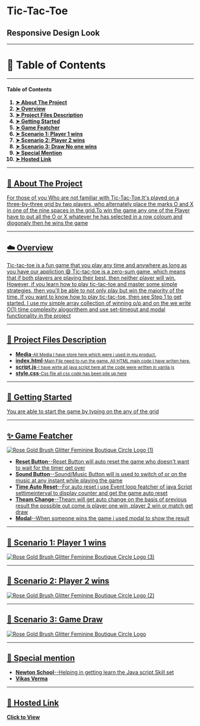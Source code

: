 # Tic-Tac-Toe

<h2>Responsive Design Look</h2>



<hr>

<h1>📖 Table of Contents</h1>

<hr>

<h4>Table of Contents</h4>
<ol>

<b>
<li><a href="https://github.com/Abhishekraj00/tik-tak-toe/blob/master/README.md#-about-the-project">➤ About The Project </a></li>
<li><a href="https://github.com/Abhishekraj00/tik-tak-toe/blob/master/README.md#%EF%B8%8F-overview">➤ Overview</li>
<li><a href="https://github.com/Abhishekraj00/tik-tak-toe/blob/master/README.md#-project-files-description">➤ Project Files Description</li>
<li><a href="https://github.com/Abhishekraj00/tik-tak-toe/blob/master/README.md#-getting-started">➤ Getting Started</li>
<li><a href="https://github.com/Abhishekraj00/tik-tak-toe/blob/master/README.md#-game-featcher-">➤ Game Featcher</li>
<li><a href="https://github.com/Abhishekraj00/tik-tak-toe/blob/master/README.md#-scenario-1-player-1-wins">➤ Scenario 1: Player 1 wins </li>
<li><a href="https://github.com/Abhishekraj00/tik-tak-toe/blob/master/README.md#-scenario-2-player-2-wins">➤ Scenario 2: Player 2 wins</li>
<li><a href="https://github.com/Abhishekraj00/tik-tak-toe/blob/master/README.md#-scenario-3-game-draw-">➤ Scenario 3: Draw No one wins</li>
<li><a href="https://github.com/Abhishekraj00/tik-tak-toe/blob/master/README.md#-special-mention-">➤ Special Mention</li>
<li><a href="https://github.com/Abhishekraj00/tik-tak-toe/blob/master/README.md#--hosted-link-">➤ Hosted Link</li>
</b>

</ol>

<hr>

<h2>📝 About The Project</h2>

<p>For those of you Who are not familiar with Tic-Tac-Toe,It's played on a three-by-three grid by two players, who alternately place the marks O and X in one of the nine spaces in the grid.To win the game any one of the Player have to put all the O or X whatever he has selected in a row coloum and diogonaly then he wins the game </p>

<hr>

<h2>☁️ Overview</h2>
<p>Tic-tac-toe is a fun game that you play any time and anywhere as long as you have our appliction &#128516 Tic-tac-toe is a zero-sum game, which means that if both players are playing their best, then neither player will win. However, if you learn how to play tic-tac-toe and master some simple strategies, then you'll be able to not only play but win the majority of the time. If you want to know how to play tic-tac-toe, then see Step 1 to get started.
I use my simple array collection of winning o/p and on the we write O(1) time complexity alogorithem and use set-timeout and modal functionality in the project </p>

<hr>

<h2>💾 Project Files Description</h2>
<ul>
<li><strong>Media</strong><small>-All Media I have store here which were i used in mu product.</small></li>
<li><strong>index.html</strong><small>-Main File need to run the game. All HTML main code I have writen here.</small></li>
<li><strong>script.js</strong><small>-I have wirte all java script here all the code were written in vanila js</small></li>
<li><strong>style.css</strong><small>-Css file all css code has been pile up here</small></li>
</ul>

<hr>

<h2>📖 Getting Started</h2>
You are able to start the game by typing on the any of the grid

<hr>
<h2>✨ Game Featcher </h2>

![Rose Gold Brush Glitter Feminine Boutique Circle Logo (1)](https://user-images.githubusercontent.com/110536209/197231414-72bb3095-f0c2-4c9d-81ba-487415756d2e.png)

<ul>
<li><b>Reset Button</b>--Reset Button will auto reset the game who doesn't want to wait for the timer get over</li>
<li><b>Sound Button</b>--Sound/Music Button will is used to switch of or on the music at any instant while playing the game</li>
<li><b>Time Auto Reset</b>--For auto reset i use Event loop featcher of java Script settimeinterval to display counter and get the game auto reset</li>
<li><b>Theam Change</b>--Theam will get auto change on the basis of previous result the possible out come is player one win ,player 2 win or match get draw</li>
<li><b>Modal</b>--When someone wins the game i used modal to show the result </li>
</ul>

<hr>

<h2>🔸 Scenario 1: Player 1 wins</h2>

![Rose Gold Brush Glitter Feminine Boutique Circle Logo (3)](https://user-images.githubusercontent.com/110536209/197231208-e4b5a2bf-7358-44cf-a23e-9f2e8c09972a.png)

<hr>
<h2>🔸 Scenario 2: Player 2 wins</h2>

![Rose Gold Brush Glitter Feminine Boutique Circle Logo (2)](https://user-images.githubusercontent.com/110536209/197231246-037383bb-0b45-40e9-892a-8650f8a43b13.png)
<hr>
<h2>🔸 Scenario 3: Game Draw </h2>

![Rose Gold Brush Glitter Feminine Boutique Circle Logo](https://user-images.githubusercontent.com/110536209/197231287-55b5fef7-147c-41c4-95b8-bd05e78997ad.png)

<hr>

<h2>📜 Special mention </h2>
<ul>
<li><b>Newton School</b>--Helping in getting learn the Java script Skill set</li>
<li><b>Vikas Verma</b--My Mentor at Newton School for being supportive and ready to help any time</li>
</ul>

<hr>
<h2>🔗  Hosted Link </h2>
<b><a href=http://tic-tac-toe-akii1998.vercel.app//">Click to View</a></b>
